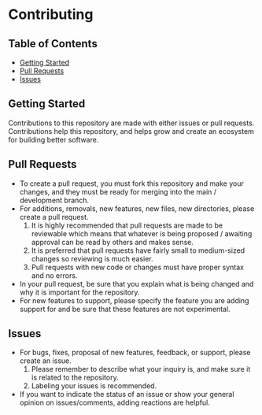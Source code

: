 # Contributing

## Table of Contents
- [Getting Started](#getting-started)
- [Pull Requests](#pull-requests)
- [Issues](#issues)

## Getting Started
Contributions to this repository are made with either issues or pull requests. Contributions help this repository, and helps grow and create an ecosystem for building better software.

## Pull Requests
- To create a pull request, you must fork this repository and make your changes, and they must be ready for merging into the main / development branch.
- For additions, removals, new features, new files, new directories, please create a pull request.
    1. It is highly recommended that pull requests are made to be reviewable which means that whatever is being proposed / awaiting approval can be read by others and makes sense.
    2. It is preferred that pull requests have fairly small to medium-sized changes so reviewing is much easier.
    3. Pull requests with new code or changes must have proper syntax and no errors.
- In your pull request, be sure that you explain what is being changed and why it is important for the repository.
- For new features to support, please specify the feature you are adding support for and be sure that these features are not experimental.

## Issues
- For bugs, fixes, proposal of new features, feedback, or support, please create an issue.
    1. Please remember to describe what your inquiry is, and make sure it is related to the repository.
    2. Labeling your issues is recommended.
- If you want to indicate the status of an issue or show your general opinion on issues/comments, adding reactions are helpful.